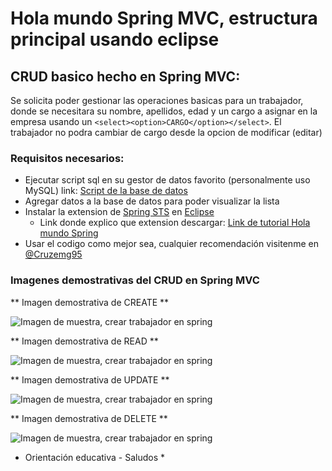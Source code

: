 # Hola mundo Spring MVC, estructura principal usando eclipse

## CRUD basico hecho en Spring MVC:
Se solicita poder gestionar las operaciones basicas para un trabajador, donde se necesitara su nombre, apellidos, edad y un cargo a asignar en la empresa usando un `<select><option>CARGO</option></select>`.
El trabajador no podra cambiar de cargo desde la opcion de modificar (editar)

### Requisitos necesarios:
- Ejecutar script sql en su gestor de datos favorito (personalmente uso MySQL)
link: [Script de la base de datos](https://github.com/OneSevenDev/demoSpring/blob/master/databaseempresa.sql)
- Agregar datos a la base de datos para poder visualizar la lista
- Instalar la extension de [Spring STS](https://spring.io/) en [Eclipse](https://eclipse.org/downloads/)
  - Link donde explico que extension descargar: [Link de tutorial Hola mundo Spring](https://manuelguarnizblog.wordpress.com/2016/09/28/hola-mundo-con-spring-mvc/)
- Usar el codigo como mejor sea, cualquier recomendación visitenme en [@Cruzemg95](https://twitter.com/cruzemg95)

### Imagenes demostrativas del CRUD en Spring MVC

** Imagen demostrativa de CREATE **

![Imagen de muestra, crear trabajador en spring](https://www.dropbox.com/s/uh6e4zjdvlhpbzu/create.jpg?dl=0)

** Imagen demostrativa de READ **

![Imagen de muestra, crear trabajador en spring](https://www.dropbox.com/s/3i4eu9cgya1zm04/read.jpg?dl=0)

** Imagen demostrativa de UPDATE **

![Imagen de muestra, crear trabajador en spring](https://www.dropbox.com/s/bfp0h1r926db3ci/update.jpg?dl=0)

** Imagen demostrativa de DELETE **

![Imagen de muestra, crear trabajador en spring](https://www.dropbox.com/s/2c576793t4yldmr/delete.jpg?dl=0)

* Orientación educativa - Saludos *

